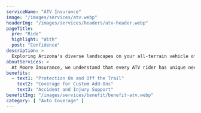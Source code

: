 ```yaml
---
serviceName: "ATV Insurance"
image: "/images/services/atv.webp"
headerImg: "/images/services/headers/atv-header.webp"
pageTitle:
  pre: "Ride"
  highlight: "With"
  post: "Confidence"
description: >
  Exploring Arizona's diverse landscapes on your all-terrain vehicle offers unparalleled excitement. However, each adventure carries potential risks. At Moore Insurance, we specialize in providing comprehensive ATV insurance that safeguards both you and your vehicle. Our goal is to ensure you can fully enjoy your off-road experiences with peace of mind, knowing you're protected against unforeseen events.
aboutServices: >
  At Moore Insurance, we understand that every ATV rider has unique needs. Our team works closely with you to assess your specific requirements and tailor an insurance policy that offers optimal protection. We collaborate with multiple reputable providers to present a range of coverage options, ensuring you receive quality protection at competitive rates.
benefits:
  - text1: "Protection On and Off the Trail"
    text2: "Coverage for Custom Add-Ons"
    text3: "Accident and Injury Support"
benefitImg: "/images/services/benefit/benefit-atv.webp"
category: [ "Auto Coverage" ]
---
```

